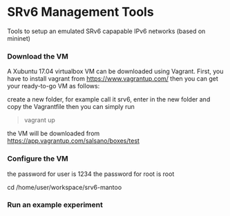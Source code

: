 # SRv6 Management Tools #

Tools to setup an emulated SRv6 capapable IPv6 networks (based on mininet)

### Download the VM ###

A Xubuntu 17.04 virtualbox VM can be downloaded using Vagrant. First, you have to install vagrant from https://www.vagrantup.com/ 
then you can get your ready-to-go VM as follows: 

create a new folder, for example call it srv6, enter in the new folder and copy the Vagrantfile then you can simply run
> vagrant up

the VM will be downloaded from https://app.vagrantup.com/salsano/boxes/test

### Configure the VM ###

the password for user is 1234
the password for root is root

  cd /home/user/workspace/srv6-mantoo


### Run an example experiment ###

